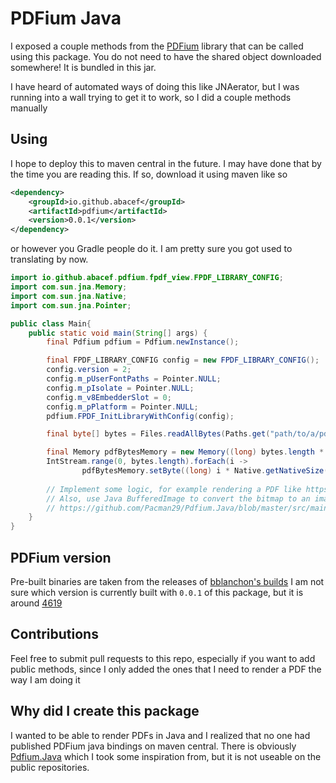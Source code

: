 # PDFium Java
I exposed a couple methods from the [PDFium](https://pdfium.googlesource.com/pdfium/) library that can be called using this package. You do not need to have the shared object downloaded somewhere! It is bundled in this jar.

I have heard of automated ways of doing this like JNAerator, but I was running into a wall trying to get it to work, so I did a couple methods manually

## Using

I hope to deploy this to maven central in the future. I may have done that by the time you are reading this. If so, download it using maven like so

```xml
<dependency>
    <groupId>io.github.abacef</groupId>
    <artifactId>pdfium</artifactId>
    <version>0.0.1</version>
</dependency>
```
or however you Gradle people do it. I am pretty sure you got used to translating by now.

```java
import io.github.abacef.pdfium.fpdf_view.FPDF_LIBRARY_CONFIG;
import com.sun.jna.Memory;
import com.sun.jna.Native;
import com.sun.jna.Pointer;

public class Main{
    public static void main(String[] args) {
        final Pdfium pdfium = Pdfium.newInstance();

        final FPDF_LIBRARY_CONFIG config = new FPDF_LIBRARY_CONFIG();
        config.version = 2;
        config.m_pUserFontPaths = Pointer.NULL;
        config.m_pIsolate = Pointer.NULL;
        config.m_v8EmbedderSlot = 0;
        config.m_pPlatform = Pointer.NULL;
        pdfium.FPDF_InitLibraryWithConfig(config);

        final byte[] bytes = Files.readAllBytes(Paths.get("path/to/a/pdf.pdf"));

        final Memory pdfBytesMemory = new Memory((long) bytes.length * Native.getNativeSize(Byte.TYPE));
        IntStream.range(0, bytes.length).forEach(i ->
                pdfBytesMemory.setByte((long) i * Native.getNativeSize(Byte.TYPE), bytes[i]));
        
        // Implement some logic, for example rendering a PDF like https://github.com/mara004/pypdfium-reboot
        // Also, use Java BufferedImage to convert the bitmap to an image: 
        // https://github.com/Pacman29/Pdfium.Java/blob/master/src/main/java/pdfium/PDFBitmap.java#L49
    }
}
```

## PDFium version
Pre-built binaries are taken from the releases of [bblanchon's builds](https://github.com/bblanchon/pdfium-binaries)
I am not sure which version is currently built with `0.0.1` of this package, but it is around [4619](https://github.com/bblanchon/pdfium-binaries/releases/tag/chromium%2F4619)

## Contributions
Feel free to submit pull requests to this repo, especially if you want to add public methods, since I only added the ones that I need to render a PDF the way I am doing it

## Why did I create this package
I wanted to be able to render PDFs in Java and I realized that no one had published PDFium java bindings on maven central. There is obviously [Pdfium.Java](https://github.com/Pacman29/Pdfium.Java) which I took some inspiration from, but it is not useable on the public repositories.

